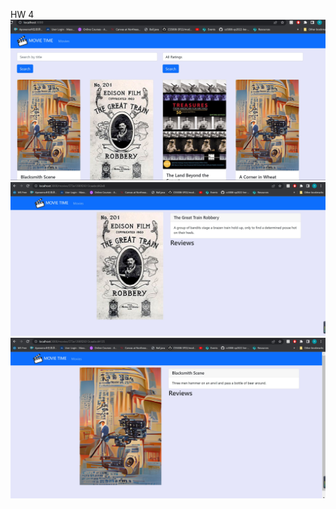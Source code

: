 HW 4
![localhost](snapshots/localhost3000.jpg)
![withposter](snapshots/wPoster.jpg)
![noposter](snapshots/noPoster.jpg)

